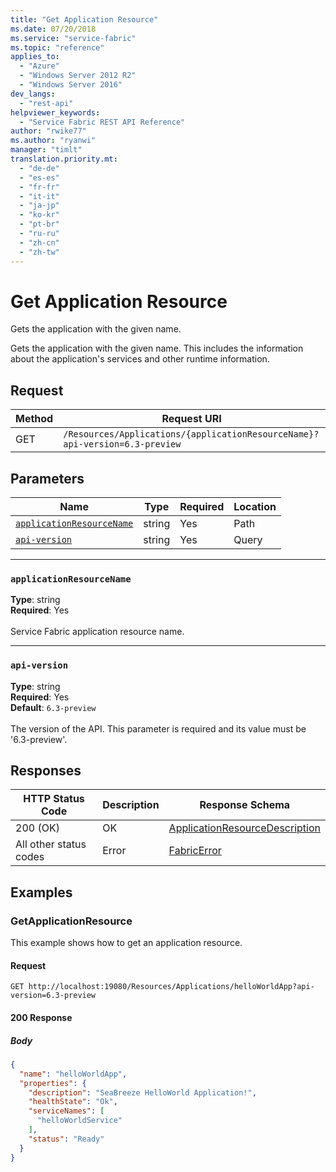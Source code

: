 ```yaml
---
title: "Get Application Resource"
ms.date: 07/20/2018
ms.service: "service-fabric"
ms.topic: "reference"
applies_to: 
  - "Azure"
  - "Windows Server 2012 R2"
  - "Windows Server 2016"
dev_langs: 
  - "rest-api"
helpviewer_keywords: 
  - "Service Fabric REST API Reference"
author: "rwike77"
ms.author: "ryanwi"
manager: "timlt"
translation.priority.mt: 
  - "de-de"
  - "es-es"
  - "fr-fr"
  - "it-it"
  - "ja-jp"
  - "ko-kr"
  - "pt-br"
  - "ru-ru"
  - "zh-cn"
  - "zh-tw"
---
```

# Get Application Resource
Gets the application with the given name.

Gets the application with the given name. This includes the information about the application's services and other runtime information.

## Request
| Method | Request URI |
| ------ | ----------- |
| GET | `/Resources/Applications/{applicationResourceName}?api-version=6.3-preview` |


## Parameters
| Name | Type | Required | Location |
| --- | --- | --- | --- |
| [`applicationResourceName`](#applicationresourcename) | string | Yes | Path |
| [`api-version`](#api-version) | string | Yes | Query |

____
### `applicationResourceName`
__Type__: string <br/>
__Required__: Yes<br/>
<br/>
Service Fabric application resource name.


____
### `api-version`
__Type__: string <br/>
__Required__: Yes<br/>
__Default__: `6.3-preview` <br/>
<br/>
The version of the API. This parameter is required and its value must be '6.3-preview'.


## Responses

| HTTP Status Code | Description | Response Schema |
| --- | --- | --- |
| 200 (OK) | OK<br/> | [ApplicationResourceDescription](sfclient-v63-model-applicationresourcedescription.md) |
| All other status codes | Error<br/> | [FabricError](sfclient-v63-model-fabricerror.md) |

## Examples

### GetApplicationResource

This example shows how to get an application resource.

#### Request
```
GET http://localhost:19080/Resources/Applications/helloWorldApp?api-version=6.3-preview
```

#### 200 Response
##### Body
```json
{
  "name": "helloWorldApp",
  "properties": {
    "description": "SeaBreeze HelloWorld Application!",
    "healthState": "Ok",
    "serviceNames": [
      "helloWorldService"
    ],
    "status": "Ready"
  }
}
```

